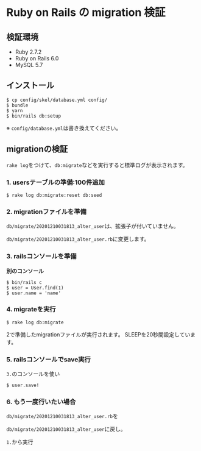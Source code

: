 # Ruby on Rails の migration 検証

## 検証環境

* Ruby 2.7.2
* Ruby on Rails 6.0
* MySQL 5.7

## インストール

```
$ cp config/skel/database.yml config/
$ bundle
$ yarn
$ bin/rails db:setup
```
※ `config/database.yml`は書き換えてください。

## migrationの検証

`rake log`をつけて、`db:migrate`などを実行すると標準ログが表示されます。

### 1. usersテーブルの準備:100件追加
```
$ rake log db:migrate:reset db:seed
```

### 2. migrationファイルを準備
`db/migrate/20201210031813_alter_user`は、拡張子が付いていません。

`db/migrate/20201210031813_alter_user.rb`に変更します。

### 3. railsコンソールを準備
**別のコンソール**
```
$ bin/rails c
$ user = User.find(1)
$ user.name = 'name'
```

### 4. migrateを実行
```
$ rake log db:migrate
```
2で準備したmigrationファイルが実行されます。
SLEEPを20秒間設定しています。

### 5. railsコンソールでsave実行
`3.`のコンソールを使い
```
$ user.save!
```

### 6. もう一度行いたい場合
`db/migrate/20201210031813_alter_user.rb`を

`db/migrate/20201210031813_alter_user`に戻し。

`1.`から実行
